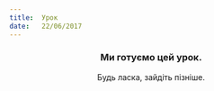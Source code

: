 ```yaml
---
title:  Урок
date:   22/06/2017
---
```


### <center>Ми готуємо цей урок.</center>
<center>Будь ласка, зайдіть пізніше.</center>